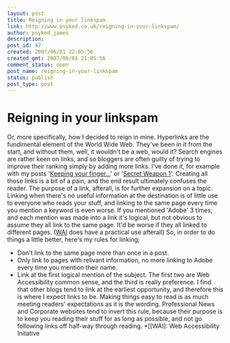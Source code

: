 ```yaml
---
layout: post
title: Reigning in your linkspam
link: http://www.psyked.co.uk/reigning-in-your-linkspam/
author: psyked_james
description: 
post_id: 47
created: 2007/06/01 22:05:56
created_gmt: 2007/06/01 21:05:56
comment_status: open
post_name: reigning-in-your-linkspam
status: publish
post_type: post
---
```


# Reigning in your linkspam

Or, more specifically, how I decided to reign in mine. Hyperlinks are the fundimental element of the World Wide Web. They've been in it from the start, and without them, well, it wouldn't be a web, would it?  Search engines are rather keen on links, and so bloggers are often guilty of trying to improve their ranking simply by adding more links. I've done it, for example with my posts '[Keeping your finger...](/2007/05/16/secret-weapon-2-smashing-magazine/)' or '[Secret Weapon 1](http://www.psyked.co.uk/2007/05/15/secret-weapon-1-kuler/)'. Creating all those links is a bit of a pain, and the end result ultimately confuses the reader. The purpose of a link, afterall, is for further expansion on a topic. Linking when there's no useful information at the destination is of little use to everyone who reads your stuff, and linking to the same page every time you mention a keyword is even worse. If you mentioned 'Adobe' 3 times, and each mention was made into a link it's logical, but not obvious to assume they all link to the same page. It'd be worse if they all linked to different pages. ([WAI](http://www.w3.org/TR/WAI-WEBCONTENT/#gl-facilitate-navigation) does have a practical use afterall) So, in order to do things a little better, here's my rules for linking; 

  * Don't link to the same page more than once in a post.
  * Only link to pages with relivant information, no more linking to Adobe every time you mention their name.
  * Link at the first logical mention of the subject.
The first two are Web Accessibility common sense, and the third is really preference. I find that other blogs tend to link at the earliest opportunity, and therefore this is where I expect links to be. Making things easy to read is as much meeting readers' expectations as it is the wording. Professional News and Corporate websites tend to invert this rule, because their purpose is to keep you reading their stuff for as long as possible, and not go following links off half-way through reading.
  *[[WAI]: Web Accessibility Initative